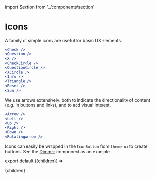 import Section from '../components/section'

# Icons

A family of simple icons are useful for basic UX elements.

```jsx live=True
<Check />
<Question />
<X />
<CheckCircle />
<QuestionCircle />
<XCircle />
<Info />
<Triangle />
<Reset />
<Sun />
```

We use arrows extensively, both to indicate the directionality of content (e.g. in buttons and links), and to add visual interest.

```jsx live=True
<Arrow />
<Left />
<Up />
<Right />
<Down />
<RotatingArrow />
```

Icons can easily be wrapped in the `IconButton` from `theme-ui` to create buttons. See the [Dimmer](/dimmer) component as an example.

export default ({children}) => <Section name='icons'>{children}</Section>